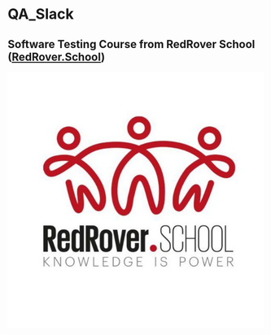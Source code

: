# QA_Slack
## Software Testing Course from RedRover School ([RedRover.School](https://redroverschool.slack.com/))
![image](https://github.com/Baray44/QA_Slack/blob/master/redrover_logo.jpg)
